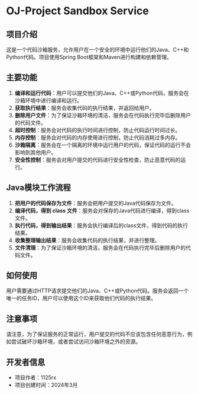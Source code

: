 # OJ-Project Sandbox Service

## 项目介绍

这是一个代码沙箱服务，允许用户在一个安全的环境中运行他们的Java、C++和Python代码。项目使用Spring Boot框架和Maven进行构建和依赖管理。

## 主要功能

1. **编译和运行代码**：用户可以提交他们的Java、C++或Python代码，服务会在沙箱环境中进行编译和运行。
2. **获取执行结果**：服务会收集代码的执行结果，并返回给用户。
3. **删除用户文件**：为了保证沙箱环境的清洁，服务会在代码执行完毕后删除用户的代码文件。
4. **超时控制**：服务会对代码的执行时间进行控制，防止代码运行时间过长。
5. **内存控制**：服务会对代码的内存使用进行控制，防止代码消耗过多内存。
6. **沙箱隔离**：服务会在一个隔离的环境中运行用户的代码，保证代码的运行不会影响到其他用户。
7. **安全性控制**：服务会对用户提交的代码进行安全性检查，防止恶意代码的运行。

## Java模块工作流程

1. **把用户的代码保存为文件**：服务会把用户提交的Java代码保存为文件。
2. **编译代码，得到 class 文件**：服务会对保存的Java代码进行编译，得到class文件。
3. **执行代码，得到输出结果**：服务会执行编译后的class文件，得到代码的执行结果。
4. **收集整理输出结果**：服务会收集代码的执行结果，并进行整理。
5. **文件清理**：为了保证沙箱环境的清洁，服务会在代码执行完毕后删除用户的代码文件。

## 如何使用

用户需要通过HTTP请求提交他们的Java、C++或Python代码。服务会返回一个唯一的任务ID，用户可以使用这个ID来获取他们代码的执行结果。

## 注意事项

请注意，为了保证服务的正常运行，用户提交的代码不应该包含任何恶意行为，例如尝试破坏沙箱环境，或者尝试访问沙箱环境之外的资源。

## 开发者信息

- 项目作者：1125rx
- 项目创建时间：2024年3月